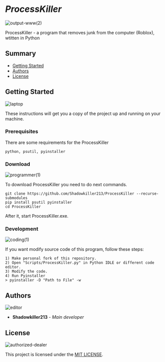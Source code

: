 # *ProcessKiller*

![output-www(2)](https://user-images.githubusercontent.com/56482435/203431576-d24a2a23-f985-43ad-9c09-cc35e96b13ec.png)


ProcessKiller - a program that removes junk from the computer (Roblox), wtitten in Python


## Summary

-   [Getting Started](#getting-started)
-   [Authors](#authors)
-   [License](#license)

## Getting Started
![laptop](https://user-images.githubusercontent.com/56482435/203428669-38987ba0-4e6c-420c-b929-428662f58600.png)

These instructions will get you a copy of the project up and running on your machine.

### Prerequisites

There are some requirements for the ProcessKiller

    python, psutil, pyinstaller

### Download

![programmer(1)](https://user-images.githubusercontent.com/56482435/203429440-f37a2772-0781-4c81-abce-24e43a5ee990.png)

To download ProcessKiller you need to do next commands. 

    git clone https://github.com/Shadowkiller213/ProcessKiller --recurse-submodules
    pip install psutil pyinstaller
    cd ProcessKiller
    
After it, start ProcessKiller.exe.

### Development

![coding(1)](https://user-images.githubusercontent.com/56482435/203429751-4ec94258-f0a0-40d6-bba2-40589b500614.png)

If you want modify source code of this program, follow these steps:

    1) Make personal fork of this repository.
    2) Open "Scripts/ProcessKiller.py" in Python IDLE or different code editor.
    3) Modify the code.
    4) Run Pyinstaller 
    > pyinstaller -D "Path to File" -w
    
## Authors

![editor](https://user-images.githubusercontent.com/56482435/203430045-522fc7b8-bc55-44e3-811d-2362d7ec8ff5.png)

-   **Shadowkiller213** - *Main developer*

## License

![authorized-dealer](https://user-images.githubusercontent.com/56482435/203430135-2f1a0fde-e2bd-44d9-adea-9809e6b48a10.png)

This project is licensed under the [MIT LICENSE](LICENSE).
